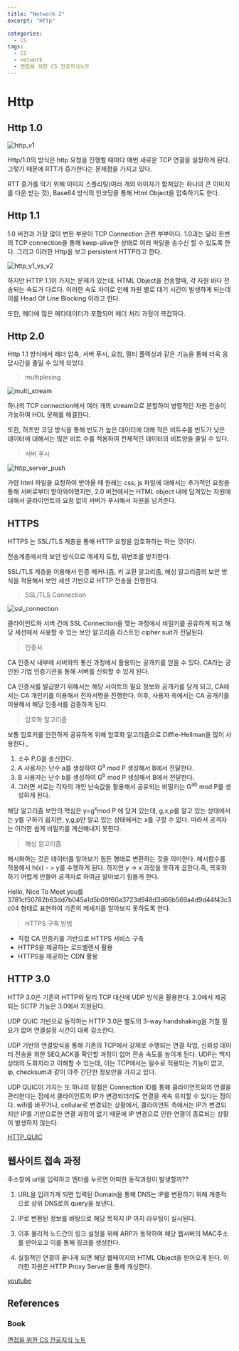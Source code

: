 ```yaml
---
title: "Network 2"
excerpt: "Http"

categories:
  - CS
tags:
  - CS
  - network 
  - 면접을 위한 CS 전공지식노트
---
```


# Http

## Http 1.0

![http_v1](/assets/images/cs/http_v1.png)

Http/1.0의 방식은 http 요청을 진행할 때마다 매번 새로운 TCP 연결을 설정하게 된다. 그렇기 때문에 RTT가 증가한다는 문제점을 가지고 있다.

RTT 증가를 막기 위해 이미지 스플리팅(여러 개의 이미자가 합쳐있는 하나의 큰 이미지를 다운 받는 것), Base64 방식의 인코딩을 통해 Html Object을 압축하기도 한다.

## Http 1.1

1.0 버전과 가장 많이 변한 부분이 TCP Connection 관련 부부이다. 1.0과는 달리 한번의 TCP connection을 통해 keep-alive한 상태로 여러 파일을 송수신 할 수 있도록 한다. 그리고 이러한 Http을 보고 persistent HTTP라고 한다.

![http_v1_vs_v2](/assets/images/cs/http_v1_vs_v2.png)

하지만 HTTP 1.1이 가지는 문제가 있는데, HTML Object을 전송할때, 각 자원 바다 전송되는 속도가 다르다. 이러한 속도 차이로 인해 자원 별로 대기 시간이 발생하게 되는데 이를 Head Of Line Blocking 이라고 한다.

또한, 헤더에 많은 메타데이터가 포함되어 헤더 처리 과정이 복잡하다.

## Http 2.0

Http 1.1 방식에서 헤더 압축, 서버 푸시, 요청, 멀티 플렉싱과 같은 기능을 통해 더욱 응답시간을 줄일 수 있게 되었다.

> multiplexing

![multi_stream](/assets/images/cs/multi_stream.png)

하나의 TCP connection에서 여러 개의 stream으로 분할하여 병렬적인 자원 전송이 가능하여 HOL 문제를 해결한다.

또한, 허프만 코딩 방식을 통해 빈도가 높은 데이터에 대해 적은 비트수를 빈도가 낮은 데이터에 대해서는 많은 비트 수를 적용하여 전체적인 데이터의 비트양을 줄일 수 있다.

> 서버 푸시

![http_server_push](/assets/images/cs/http_server_push.png)

가령 html 파일을 요청하여 받아올 때 원래는 css, js 파일에 대해서는 추가적인 요청을 통해 서버로부터 받아와야했지만, 2.0 버전에서는 HTML object 내에 담겨있는 자원에 대해서 클라이언트의 요청 없이 서버가 푸시해서 자원을 넘겨준다.

## HTTPS

HTTPS 는 SSL/TLS 계층을 통해 HTTP 요청을 암호화하는 하는 것이다.

전송계층에서의 보안 방식으로 메세지 도청, 위변조를 방지한다.

SSL/TLS 계층을 이용해서 인증 메커니즘, 키 교환 알고리즘, 해싱 알고리즘의 보안 방식을 적용해서 보안 세션 기반으로 HTTP 전송을 진행한다.

> SSL/TLS Connection

![ssl_connection](/assets/images/cs/ssl_connection.png)

클라이언트와 서버 간에 SSL Connection을 맺는 과정에서 비밀키를 공유하게 되고 해당 세션에서 사용할 수 있는 보안 알고리즘 리스트인 cipher suit가 전달된다.

> 인증서 

CA 인증서 내부에 서버와의 통신 과정에서 활용되는 공개키를 얻을 수 있다. CA라는 공인된 기업 인증기관을 통해 서버를 신뢰할 수 있게 된다.

CA 인증서를 발급받기 위해서는 해당 사이트의 필요 정보와 공개키를 담게 되고, CA에서는 CA 개인키를 이용해서 전자서명을 진행한다. 이후, 사용자 측에서는 CA 공개키를 이용해서 해당 인증서를 검증하게 된다.

> 암호화 알고리즘 

보통 암호키를 안전하게 공유하게 위해 암호화 알고리즘으로 Diffie-Hellman을 많이 사용한다.,

1. 소수 P,G을 송신한다.
2. A 사용자는 난수 a를 생성하여 G<sup>a</sup> mod P 생성해서 B에서 전달한다.
3. B 사용자는 난수 b를 생성하여 G<sup>b</sup> mod P 생성해서 B에서 전달한다.
4. 그러면 서로는 각자의 개인 난숙값을 활용해서 공유되는 비밀키는 G<sup>ab</sup> mod P를 생성하게 된다.

해당 알고리즘 보안의 핵심은 y=g<sup>x</sup>mod P 에 담겨 있는데, g,x,p를 알고 있는 상태에서는 y를 구하기 쉽지만, y,g,p만  알고 있는 상태에서는 x를 구할 수 없다. 따라서 공격자는 이러한 쉽게 비밀키를 계산해내지 못한다.

> 해싱 알고리즘

해시화하는 것은 데이터를 알아보기 힘든 형태로 변환하는 것을 의미한다. 해시함수를 적용해서 h(x) - > y를 수행하게 된다. 하지만 y -> x 과정을 못하게 끔한다.즉, 복호화 하기 어렵게 만들어 공격자로 하여금 알아보기 힘들게 한다.

Hello, Nice To Meet you를 3781cf50782b63dd7b045a1d5b09f60a3723d948d3d66b569a4d9d44f43c3c04 형태로 표현하여 기존의 메세지를 알아보지 못하도록 한다.

> HTTPS 구축 방법

- 직접 CA 인증키를 기반으로 HTTPS 서비스 구축
- HTTPS을 제공하는 로드밸랜서 활용
- HTTPS을 제공하는 CDN 활용

## HTTP 3.0

HTTP 3.0은 기존의 HTTP와 달리 TCP 대신에 UDP 방식을 활용한다. 2.0에서 제공되는 SCTP 기능은 3.0에서 지원된다.

UDP QUIC 기반으로 동작하는 HTTP 3.0은 별도의 3-way handshaking을 거칠 필요가 없어 연결설정 시간이 대폭 감소한다.

UDP 기반의 연결방식을 통해 기존의 TCP에서 강제로 수행되는 연결 작업, 신뢰성 데이터 전송을 위한 SEQ,ACK를 확인할 과정이 없어 전송 속도를 높이게 된다. UDP는 백지상태의 도화지라고 이해할 수 있는데, 이는 TCP에서는 필수로 적용되는 기능이 없고, ip, checksum과 같이 아주 간단한 정보만을 가지고 있다. 

UDP QUIC이 가지는 또 하나의 장점은 Connection ID를 통해 클라이언트와의 연결을 관리한다는 점에서 클라이언트의 IP가 변경되더라도 연결을 계속 유지할 수 있다는 점이다. wifi를 바꾸거나, cellular로 변경되는 상황에서, 클라이언트 측에서는 IP가 변경되지만 IP를 기반으로한 연결 과정이 없기 때문에 IP 변경으로 인한 연결이 종료되는 상황이 발생하지 않는다.

[HTTP_QUIC](https://evan-moon.github.io/2019/10/08/what-is-http3/)

## 웹사이트 접속 과정

주소창에 url을 입력하고 엔터를 누르면 어떠한 동작과정이 발생할까??

1. URL을 입려가게 되면 입력된 Domain을 통해 DNS는 IP를 변환하기 위해 계층적으로 상위 DNS로의 query을 보낸다.

2. IP로 변환된 정보를 바탕으로 해당 목적지 IP 까지 라우팅이 실시된다.

3. 이후 물리적 노드간의 링크 설정을 위해 ARP가 동작하여 해당 웹서버의 MAC주소를 받아오고 이를 통해 링크를 생성한다.

4. 실질적인 연결이 끝나게 되면 해당 웹페이지의 HTML Object을 받아오게 된다. 이러한 자원은 HTTP Proxy Server을 통해 캐싱한다.

[youtube](https://www.youtube.com/watch?v=5MM8NDzWHdE&feature=youtu.be)

## References

### Book
[면접을 위한 CS 전공지식 노트](http://www.yes24.com/product/goods/108887922)









